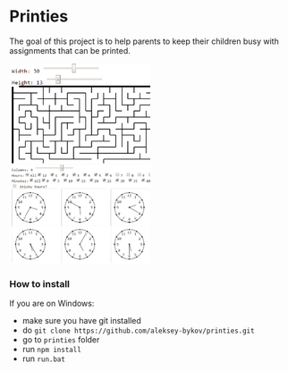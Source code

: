 # Printies

The goal of this project is to help parents to keep their children busy with assignments that can be printed.

<img width="50%" src="./assets/maze.png" />
<img width="50%" src="./assets/clock.png" />

### How to install 

If you are on Windows:
- make sure you have git installed
- do `git clone https://github.com/aleksey-bykov/printies.git`
- go to `printies` folder
- run `npm install`
- run `run.bat`

